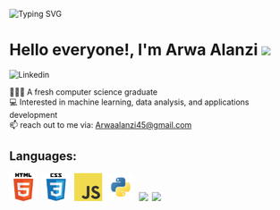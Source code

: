 
![Typing SVG](https://i.pinimg.com/originals/d2/41/d1/d241d1214f4245ab1024c86a0059e84d.gif)
#  Hello everyone!, I'm Arwa Alanzi <img src="https://raw.githubusercontent.com/iampavangandhi/iampavangandhi/master/gifs/Hi.gif" width="30px">
![Linkedin](https://img.shields.io/badge/LinkedIn-blue?style=for-the-badge&logo=linkedin&labelColor=blue&link=www.linkedin.com/in/arwaalanzi)

👩🏻‍🎓 A fresh computer science graduate </br>
💻 Interested in machine learning, data analysis, and applications development</br>
📫 reach out to me via: <a href="mailto:kevinfeng.cs88@gmail.com">Arwaalanzi45@gmail.com</a>


## Languages:
<div>
  <img width=50px src="https://raw.githubusercontent.com/github/explore/80688e429a7d4ef2fca1e82350fe8e3517d3494d/topics/html/html.png">&nbsp;
  <img width=50px src="https://raw.githubusercontent.com/github/explore/80688e429a7d4ef2fca1e82350fe8e3517d3494d/topics/css/css.png">&nbsp;
  <img width=50px src="https://raw.githubusercontent.com/github/explore/80688e429a7d4ef2fca1e82350fe8e3517d3494d/topics/javascript/javascript.png">&nbsp;
  <img width=50px src="https://raw.githubusercontent.com/github/explore/80688e429a7d4ef2fca1e82350fe8e3517d3494d/topics/python/python.png">&nbsp;
  <img width=50px src="https://upload.wikimedia.org/wikipedia/commons/1/18/C_Programming_Language.svg">&nbsp;
  <img width=50px src="https://brandslogos.com/wp-content/uploads/images/large/java-logo-1.png">&nbsp;
</div>

</br>

